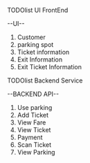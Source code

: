 TODOlist UI FrontEnd

--UI--
1. Customer
2. parking spot
3. Ticket information
4. Exit Information
5. Exit Ticket Information


TODOlist Backend Service

--BACKEND API--
1. Use parking
2. Add Ticket 
3. View Fare
4. View Ticket
5. Payment
6. Scan Ticket
7. View Parking
